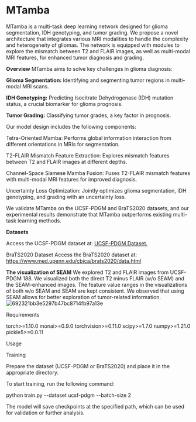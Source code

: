 # MTamba

MTamba is a multi-task deep learning network designed for glioma segmentation, IDH genotyping, and tumor grading. We propose a novel architecture that integrates various MRI modalities to handle the complexity and heterogeneity of gliomas. The network is equipped with modules to explore the mismatch between T2 and FLAIR images, as well as multi-modal MRI features, for enhanced tumor diagnosis and grading.

**Overview**
MTamba aims to solve key challenges in glioma diagnosis:

**Glioma Segmentation:** Identifying and segmenting tumor regions in multi-modal MRI scans.

**IDH Genotyping:** Predicting Isocitrate Dehydrogenase (IDH) mutation status, a crucial biomarker for glioma prognosis.

**Tumor Grading:** Classifying tumor grades, a key factor in prognosis.

Our model design includes the following components:

Tetra-Oriented Mamba: Performs global information interaction from different orientations in MRIs for segmentation.

T2-FLAIR Mismatch Feature Extraction: Explores mismatch features between T2 and FLAIR images at different depths.

Channel-Space Siamese Mamba Fusion: Fuses T2-FLAIR mismatch features with multi-modal MRI features for improved diagnosis.

Uncertainty Loss Optimization: Jointly optimizes glioma segmentation, IDH genotyping, and grading with an uncertainty loss.

We validate MTamba on the UCSF-PDGM and BraTS2020 datasets, and our experimental results demonstrate that MTamba outperforms existing multi-task learning methods.

**Datasets**

Access the UCSF-PDGM dataset at: [UCSF-PDGM Dataset.](https://www.cancerimagingarchive.net/collection/ucsf-pdgm/.)

BraTS2020 Dataset
Access the BraTS2020 dataset at: https://www.med.upenn.edu/cbica/brats2020/data.html 

**The visualization of SEAM**
We explored T2 and FLAIR images from UCSF-PDGM 188. We visualized both the direct T2 minus FLAIR (w/o SEAM) and the SEAM-enhanced images. The feature value ranges in the visualizations of both w/o SEAM and SEAM are kept consistent. We observed that using SEAM allows for better exploration of tumor-related information.
![692321bb3e5297b47bc8714fb97a13e](https://github.com/user-attachments/assets/04263b3e-b806-4441-98c8-be96e15db4e2)



Requirements

torch>=1.10.0
monai>=0.9.0
torchvision>=0.11.0
scipy>=1.7.0
numpy>=1.21.0
pickle5>=0.0.11


Usage

Training

Prepare the dataset (UCSF-PDGM or BraTS2020) and place it in the appropriate directory.

To start training, run the following command:

python train.py --dataset ucsf-pdgm --batch-size 2

The model will save checkpoints at the specified path, which can be used for validation or further analysis.


